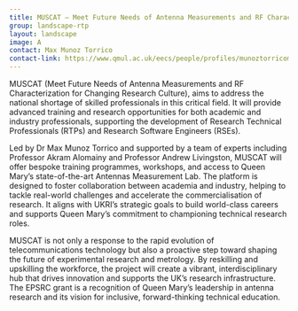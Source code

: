 ```yaml
---
title: MUSCAT – Meet Future Needs of Antenna Measurements and RF Characterization
group: landscape-rtp
layout: landscape
image: A
contact: Max Munoz Torrico
contact-link: https://www.qmul.ac.uk/eecs/people/profiles/munoztorricomaxovidio.html
---
```


MUSCAT (Meet Future Needs of Antenna Measurements and RF Characterization for Changing Research Culture), aims to address the national shortage of skilled professionals in this critical field. It will provide advanced training and research opportunities for both academic and industry professionals, supporting the development of Research Technical Professionals (RTPs) and Research Software Engineers (RSEs).

Led by Dr Max Munoz Torrico and supported by a team of experts including Professor Akram Alomainy and Professor Andrew Livingston, MUSCAT will offer bespoke training programmes, workshops, and access to Queen Mary’s state-of-the-art Antennas Measurement Lab. The platform is designed to foster collaboration between academia and industry, helping to tackle real-world challenges and accelerate the commercialisation of research. It aligns with UKRI’s strategic goals to build world-class careers and supports Queen Mary’s commitment to championing technical research roles.

MUSCAT is not only a response to the rapid evolution of telecommunications technology but also a proactive step toward shaping the future of experimental research and metrology. By reskilling and upskilling the workforce, the project will create a vibrant, interdisciplinary hub that drives innovation and supports the UK’s research infrastructure. The EPSRC grant is a recognition of Queen Mary’s leadership in antenna research and its vision for inclusive, forward-thinking technical education.
